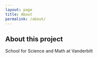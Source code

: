 ```yaml
---
layout: page
title: About
permalink: /about/
---
```


## About this project

School for Science and Math at Vanderbilt


[jekyll-organization]: https://github.com/jekyll
